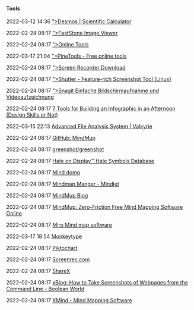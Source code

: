 ####  Tools

2022-03-12 14:36 [&quot;&gt;Desmos | Scientific Calculator](https://www.desmos.com/scientific)

2022-02-24 08:17 [&quot;&gt;FastStone Image Viewer](https://www.faststone.org/FSViewerDetail.htm)

2022-02-24 08:17 [&quot;&gt;Online Tools](https://emn178.github.io/online-tools/)

2022-03-17 21:04 [&quot;&gt;PineTools - Free online tools](https://pinetools.com/)

2022-02-24 08:17 [&quot;&gt;Screen Recorder Download](https://wiki.ezvid.com/)

2022-02-24 08:17 [&quot;&gt;Shutter - Feature-rich Screenshot Tool (Linux)](https://shutter-project.org/)

2022-02-24 08:17 [&quot;&gt;Snagit Einfache Bildschirmaufnahme und Videoaufzeichnung](https://www.techsmith.de/snagit.html)

2022-02-24 08:17 [7 Tools for Building an Infographic in an Afternoon (Design Skills or Not)](https://buffer.com/library/infographic-makers/)

2022-03-15 22:13 [Advanced File Analysis System | Valkyrie](https://valkyrie.comodo.com/get_info?sha1=%25s)

2022-02-24 08:17 [GitHub: MindMup](https://github.com/mindmup)

2022-02-24 08:17 [greenshot/greenshot](https://github.com/greenshot/greenshot)

2022-02-24 08:17 [Hate on Display™ Hate Symbols Database](https://www.adl.org/resources/hate-symbols/search)

2022-02-24 08:17 [Mind domo](https://www.mindomo.com/)

2022-02-24 08:17 [Mindmap Manger - Mindjet](https://www.mindmanager.com/en/)

2022-02-24 08:17 [MindMup Blog](https://blog.mindmup.com/)

2022-02-24 08:17 [MindMup: Zero-Friction Free Mind Mapping Software Online](https://www.mindmup.com/)

2022-02-24 08:17 [Miro Mind map software](https://miro.com/mind-map/)

2022-03-17 18:54 [Monkeytype](https://monkeytype.com/)

2022-02-24 08:17 [Piktochart](https://piktochart.com/)

2022-02-24 08:17 [Screenrec.com](https://screenrec.com/)

2022-02-24 08:17 [ShareX](https://getsharex.com/)

2022-02-24 08:17 [xBlog: How to Take Screenshots of Webpages from the Command Line - Boolean World](https://www.booleanworld.com/take-screenshots-webpages-command-line/)

2022-02-24 08:17 [XMind - Mind Mapping Software](https://www.xmind.net/de/)




